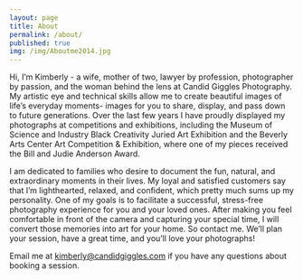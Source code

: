 ```yaml
---
layout: page
title: About
permalink: /about/
published: true
img: /img/Aboutme2014.jpg
---
```


Hi, I’m Kimberly - a wife, mother of two, lawyer by profession, photographer by passion, and the woman behind the lens at Candid Giggles Photography. My artistic eye and technical skills allow me to create beautiful images of life’s everyday moments- images for you to share, display, and pass down to future generations. Over the last few years I have proudly displayed my photographs at competitions and exhibitions, including the Museum of Science and Industry Black Creativity Juried Art Exhibition and the Beverly Arts Center Art Competition & Exhibition, where one of my pieces received the Bill and Judie Anderson Award. 

I am dedicated to families who desire to document the fun, natural, and extraordinary moments in their lives. My loyal and satisfied customers say that I’m lighthearted, relaxed, and confident, which pretty much sums up my personality. One of my goals is to facilitate a successful, stress-free photography experience for you and your loved ones. After making you feel comfortable in front of the camera and capturing your special time, I will convert those memories into art for your home. So contact me. We’ll plan your session, have a great time, and you’ll love your photographs!

Email me at <a href="mailto:kimberly@candidgiggles.com">kimberly@candidgiggles.com</a> if you have any questions about booking a session.
